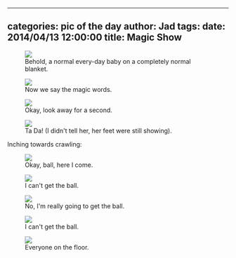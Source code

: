 
---
categories: pic of the day
author: Jad
tags: 
date: 2014/04/13 12:00:00
title: Magic Show
---

<figure>
<img src="/img/2014/04/13/img_20140413165128_medium.jpg" />
<figcaption>Behold, a normal every-day baby on a completely normal blanket.</figcaption>
</figure>

<figure>
<img src="/img/2014/04/13/img_20140413165131_medium.jpg" />
<figcaption>Now we say the magic words.</figcaption>
</figure>

<figure>
<img src="/img/2014/04/13/img_20140413165140_medium.jpg" />
<figcaption>Okay, look away for a second.</figcaption>
</figure>

<figure>
<img src="/img/2014/04/13/img_20140413165151_medium.jpg" />
<figcaption>Ta Da!  (I didn't tell her, her feet were still showing).</figcaption>
</figure>

Inching towards crawling: 

<figure>
<img src="/img/2014/04/13/img_20140413170743_medium.jpg" />
<figcaption>Okay, ball, here I come.</figcaption>
</figure>

<figure>
<img src="/img/2014/04/13/img_20140413170750_medium.jpg" />
<figcaption>I can't get the ball.</figcaption>
</figure>

<figure>
<img src="/img/2014/04/13/img_20140413170804_medium.jpg" />
<figcaption>No, I'm really going to get the ball.</figcaption>
</figure>

<figure>
<img src="/img/2014/04/13/img_20140413170808_medium.jpg" />
<figcaption>I can't get the ball.</figcaption>
</figure>
<figure>
<img src="/img/2014/04/13/img_20140413164925_medium.jpg" />
<figcaption>Everyone on the floor.</figcaption>
</figure>
